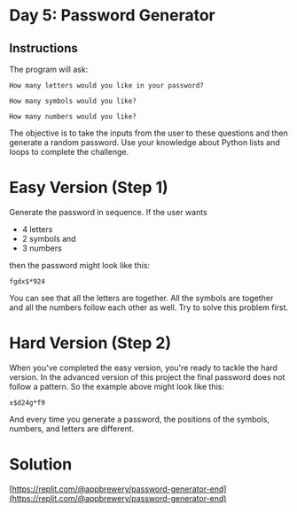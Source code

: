# Day 5: Password Generator

## Instructions

The program will ask:

```
How many letters would you like in your password?
```

```
How many symbols would you like?
```

```
How many numbers would you like?
```

The objective is to take the inputs from the user to these questions and then generate a random password. Use your knowledge about Python lists and loops to complete the challenge.

# Easy Version (Step 1)

Generate the password in sequence. If the user wants

- 4 letters
- 2 symbols and
- 3 numbers

then the password might look like this:

```
fgdx$*924
```

You can see that all the letters are together. All the symbols are together and all the numbers follow each other as well. Try to solve this problem first.

# Hard Version (Step 2)

When you've completed the easy version, you're ready to tackle the hard version. In the advanced version of this project the final password does not follow a pattern. So the example above might look like this:

```
x$d24g*f9
```

And every time you generate a password, the positions of the symbols, numbers, and letters are different.

# Solution

[https://replit.com/@appbrewery/password-generator-end](https://replit.com/@appbrewery/password-generator-end)
